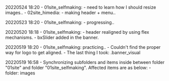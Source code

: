 20220524 18:20
    - 01site_selfmaking:
        - need to learn how I should resize images..
    - 02site_himedia:
        - making header + menu..

20220523 18:20
    - 01site_selfmaking:
        - progressing..

20220520 18:18
    - 01site_selfmaking:
        - header realigned by using flex mechanisms.
        - bxSlider added in the banner.

20220519 18:20
    - 01site_selfmaking: practicing..
        - Couldn't find the proper way for logo to get aligned.
        - The last thing I took: .banner_visual

20220519 16:58
    - Synchronizing subfolders and items inside between folder "01site" and folder "01site_selfmaking". Affected items are as below:
        - folder: images